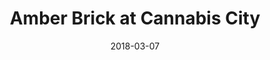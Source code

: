 ---
title: "Amber Brick at Cannabis City"
date: 2018-03-07
excerpt: "Amber Brick painted on the windows of Cannabis City"
layout: picture
picture: "/assets/posts/2018/2018-03-07-amber-brick-at-cannabis-city/20180308_000314801_iOS.jpg"
tags:
  - Amber Brick
  - Cannabis
  - Photograph  
  - Seattle
---